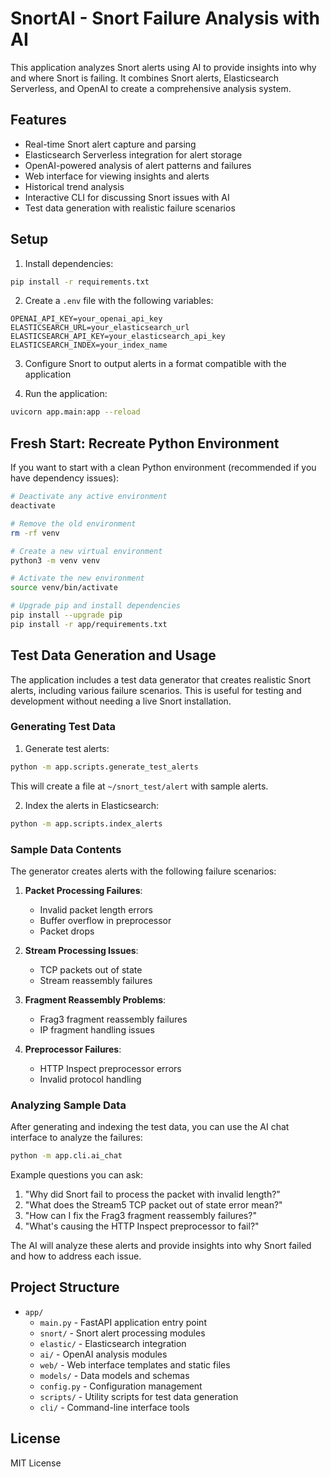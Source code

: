 # SnortAI - Snort Failure Analysis with AI

This application analyzes Snort alerts using AI to provide insights into why and where Snort is failing. It combines Snort alerts, Elasticsearch Serverless, and OpenAI to create a comprehensive analysis system.

## Features

- Real-time Snort alert capture and parsing
- Elasticsearch Serverless integration for alert storage
- OpenAI-powered analysis of alert patterns and failures
- Web interface for viewing insights and alerts
- Historical trend analysis
- Interactive CLI for discussing Snort issues with AI
- Test data generation with realistic failure scenarios

## Setup

1. Install dependencies:
```bash
pip install -r requirements.txt
```

2. Create a `.env` file with the following variables:
```
OPENAI_API_KEY=your_openai_api_key
ELASTICSEARCH_URL=your_elasticsearch_url
ELASTICSEARCH_API_KEY=your_elasticsearch_api_key
ELASTICSEARCH_INDEX=your_index_name
```

3. Configure Snort to output alerts in a format compatible with the application

4. Run the application:
```bash
uvicorn app.main:app --reload
```

## Fresh Start: Recreate Python Environment

If you want to start with a clean Python environment (recommended if you have dependency issues):

```bash
# Deactivate any active environment
deactivate

# Remove the old environment
rm -rf venv

# Create a new virtual environment
python3 -m venv venv

# Activate the new environment
source venv/bin/activate

# Upgrade pip and install dependencies
pip install --upgrade pip
pip install -r app/requirements.txt
```

## Test Data Generation and Usage

The application includes a test data generator that creates realistic Snort alerts, including various failure scenarios. This is useful for testing and development without needing a live Snort installation.

### Generating Test Data

1. Generate test alerts:
```bash
python -m app.scripts.generate_test_alerts
```
This will create a file at `~/snort_test/alert` with sample alerts.

2. Index the alerts in Elasticsearch:
```bash
python -m app.scripts.index_alerts
```

### Sample Data Contents

The generator creates alerts with the following failure scenarios:

1. **Packet Processing Failures**:
   - Invalid packet length errors
   - Buffer overflow in preprocessor
   - Packet drops

2. **Stream Processing Issues**:
   - TCP packets out of state
   - Stream reassembly failures

3. **Fragment Reassembly Problems**:
   - Frag3 fragment reassembly failures
   - IP fragment handling issues

4. **Preprocessor Failures**:
   - HTTP Inspect preprocessor errors
   - Invalid protocol handling

### Analyzing Sample Data

After generating and indexing the test data, you can use the AI chat interface to analyze the failures:

```bash
python -m app.cli.ai_chat
```

Example questions you can ask:
1. "Why did Snort fail to process the packet with invalid length?"
2. "What does the Stream5 TCP packet out of state error mean?"
3. "How can I fix the Frag3 fragment reassembly failures?"
4. "What's causing the HTTP Inspect preprocessor to fail?"

The AI will analyze these alerts and provide insights into why Snort failed and how to address each issue.

## Project Structure

- `app/`
  - `main.py` - FastAPI application entry point
  - `snort/` - Snort alert processing modules
  - `elastic/` - Elasticsearch integration
  - `ai/` - OpenAI analysis modules
  - `web/` - Web interface templates and static files
  - `models/` - Data models and schemas
  - `config.py` - Configuration management
  - `scripts/` - Utility scripts for test data generation
  - `cli/` - Command-line interface tools

## License

MIT License 